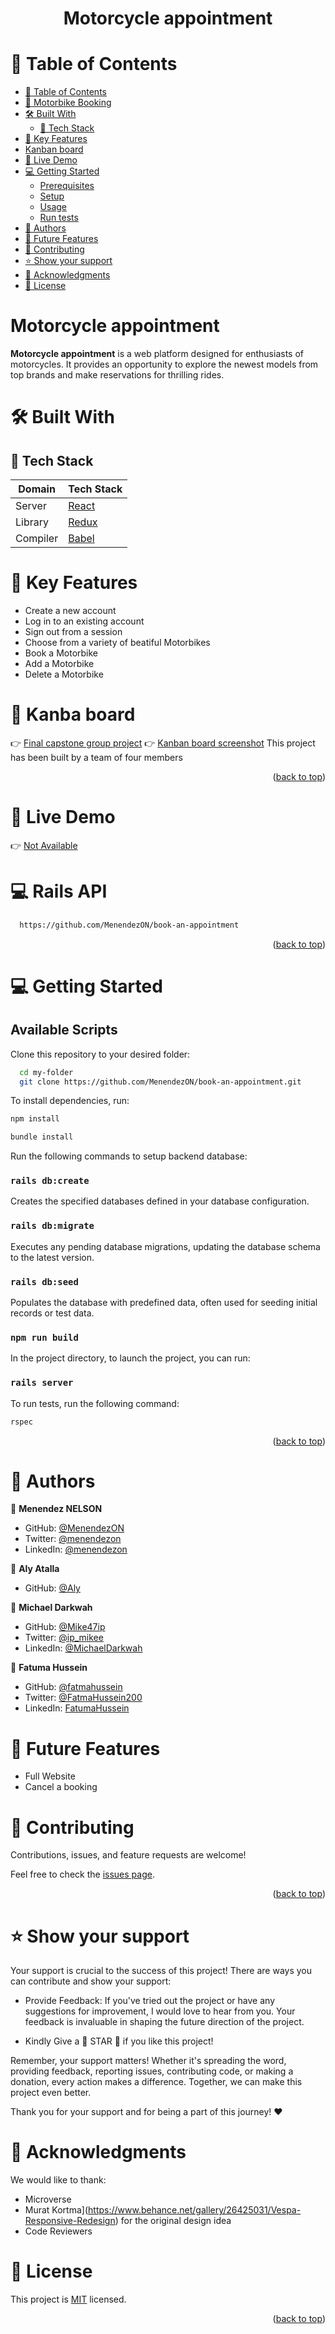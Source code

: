 <a name="readme-top"></a>

<div align="center">
  <h1><b> Motorcycle appointment </b></h1>
</div>

<!-- TABLE OF CONTENTS -->

# 📗 Table of Contents

- [📗 Table of Contents](#-table-of-contents)
- [💸 Motorbike Booking ](#-Motorbike-booking-)
- [🛠 Built With ](#-built-with-)
  - [📌 Tech Stack ](#-tech-stack-)
- [🎲 Key Features ](#-key-features-)
- [ Kanban board ](#-kanban-board-)
- [🚀 Live Demo](#-live-demo-)
- [💻 Getting Started ](#-getting-started-)
  - [Prerequisites](#prerequisites)
  - [Setup](#setup)
  - [Usage](#usage)
  - [Run tests](#run-tests)
- [👥 Authors ](#-authors-)
- [🔭 Future Features ](#-future-features-)
- [🤝 Contributing ](#-contributing-)
- [⭐️ Show your support ](#️-show-your-support-)
- [🙏 Acknowledgments ](#-acknowledgments-)
- [📝 License ](#-license-)

<!-- PROJECT DESCRIPTION -->

# Motorcycle appointment <a name="about-project"></a>

**Motorcycle appointment** is a web platform designed for enthusiasts of motorcycles. It provides an opportunity to explore the newest models from top brands and make reservations for thrilling rides.


# 🛠 Built With <a name="built-with"></a>

## 📌 Tech Stack <a name="tech-stack"></a>

| Domain | Tech Stack |
|--------|--------|
| Server | <a href="https://github.com/facebook/create-react-app">React</a> |
| Library | <a href="https://redux.js.org/">Redux</a> |
| Compiler | <a href="https://babeljs.io/docs/">Babel</a> |

<!-- Features -->

# 🎲 Key Features <a name="key-features"></a>

- Create a new account
- Log in to an existing account
- Sign out from a session
- Choose from a variety of beatiful Motorbikes
- Book a Motorbike 
- Add a Motorbike
- Delete a Motorbike 


# 🚀 Kanba board <a name="kanban-board"></a>

👉 [Final capstone group project](https://github.com/MenendezON/book-an-appointment/projects/1)
👉 [Kanban board screenshot](https://github.com/MenendezON/book-an-appointment/blob/main/screenshot-kanban-board.png)
This project has been built by a team of four members

<p align="right">(<a href="#readme-top">back to top</a>)</p>

# 🚀 Live Demo <a name="live-demo"></a>

👉 [Not Available](https://....)

# 💻 Rails API <a name="rails-api"></a>

```sh
  https://github.com/MenendezON/book-an-appointment
```

<p align="right">(<a href="#readme-top">back to top</a>)</p>
<!-- GETTING STARTED -->

# 💻 Getting Started<a name="getting-started"></a>


## Available Scripts

Clone this repository to your desired folder:

```sh
  cd my-folder
  git clone https://github.com/MenendezON/book-an-appointment.git
```

To install dependencies, run:

```sh
npm install

bundle install
```

Run the following commands to setup backend database:

### `rails db:create`

Creates the specified databases defined in your database configuration.

### `rails db:migrate`

Executes any pending database migrations, updating the database schema to the latest version.

### `rails db:seed`

Populates the database with predefined data, often used for seeding initial records or test data.

### `npm run build`

In the project directory, to launch the project, you can run:

### `rails server`

To run tests, run the following command:

```sh
rspec

``````

<p align="right">(<a href="#readme-top">back to top</a>)</p>

<!-- AUTHORS -->

# 👥 Authors <a name="authors"></a>

👤 **Menendez NELSON**

- GitHub: [@MenendezON](https://github.com/MenendezON)
- Twitter: [@menendezon](https://twitter.com/menendezon)
- LinkedIn: [@menendezon](https://linkedin.com/in/menendezon)

🤑 **Aly Atalla**

- GitHub: [@Aly](https://github.com/AlyAtalla)

🤑 **Michael Darkwah**

- GitHub: [@Mike47ip](https://github.com/Mike47ip)
- Twitter: [@ip_mikee](https://twitter.com/ip_mikee)
- LinkedIn: [@MichaelDarkwah](https://www.linkedin.com/in/michael-darkwah-81a039141/)

🤑 **Fatuma Hussein**

- GitHub: [@fatmahussein](https://github.com/fatmahussein)
- Twitter: [@FatmaHussein200](https://twitter.com/@FatmaHussein200)
- LinkedIn: [FatumaHussein](https://www.linkedin.com/in/fatuma-hussein-48149917b)

<!-- FUTURE FEATURES -->

# 🔭 Future Features <a name="future-features"></a>

  - Full Website
  - Cancel a booking

<!-- CONTRIBUTING -->

# 🤝 Contributing <a name="contributing"></a>

Contributions, issues, and feature requests are welcome!

Feel free to check the [issues page](https://github.com/MenendezON/book-an-appointment/issues).
 
<p align="right">(<a href="#readme-top">back to top</a>)</p>

<!-- SUPPORT -->

# ⭐️ Show your support <a name="support"></a>

Your support is crucial to the success of this project! There are ways you can contribute and show your support:

- Provide Feedback: If you've tried out the project or have any suggestions for improvement, I would love to hear from you. Your feedback is invaluable in shaping the future direction of the project.

- Kindly Give a 🌟 STAR 🌟 if you like this project!

Remember, your support matters! Whether it's spreading the word, providing feedback, reporting issues, contributing code, or making a donation, every action makes a difference. Together, we can make this project even better.

Thank you for your support and for being a part of this journey! ❤️

<!-- ACKNOWLEDGEMENTS -->

# 🙏 Acknowledgments <a name="acknowledgements"></a>

We would like to thank: 
- Microverse
- Murat Kortma](https://www.behance.net/gallery/26425031/Vespa-Responsive-Redesign) for the original design idea
- Code Reviewers

<!-- LICENSE -->

# 📝 License <a name="license"></a>

This project is [MIT](https://github.com/MenendezON/book-an-appointment/blob/dev/LICENSE) licensed.

<p align="right">(<a href="#readme-top">back to top</a>)</p>
